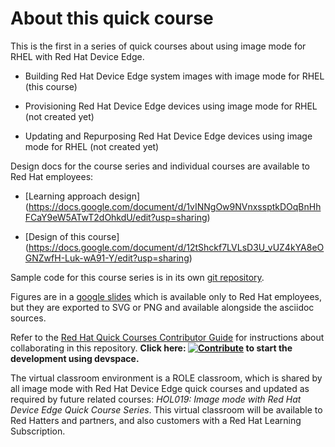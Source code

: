 # About this quick course

This is the first in a series of quick courses about using image mode for RHEL with Red Hat Device Edge.

* Building Red Hat Device Edge system images with image mode for RHEL (this course)

* Provisioning Red Hat Device Edge devices using image mode for RHEL (not created yet)

* Updating and Repurposing Red Hat Device Edge devices using image mode for RHEL (not created yet)

Design docs for the course series and individual courses are available to Red Hat employees:

* [Learning approach design] (https://docs.google.com/document/d/1vINNgOw9NVnxssptkDOqBnHhFCaY9eW5ATwT2dOhkdU/edit?usp=sharing)

* [Design of this course] (https://docs.google.com/document/d/12tShckf7LVLsD3U_vUZ4kYA8eOGNZwfH-Luk-wA91-Y/edit?usp=sharing)

Sample code for this course series is in its own [git repository](https://github.com/RedHatQuickCourses/rhde-bootc-samples).

Figures are in a [google slides](https://docs.google.com/presentation/d/17AHILn-P_dRWYGDkk2EuHAKackIKftrhpRRMTt-ViAg/edit?usp=sharing) which is available only to Red Hat employees, but they are exported to SVG or PNG and available alongside the asciidoc sources.

Refer to the [Red Hat Quick Courses Contributor Guide](https://redhatquickcourses.github.io/welcome/1/guide/overview.html) for instructions about collaborating in this repository. **Click here: [![Contribute](https://www.eclipse.org/che/contribute.svg)](https://devspaces.apps.tools-na100.dev.ole.redhat.com/#https://github.com/RedHatQuickCourses/rhde-bootc-build) to start the development using devspace.**

The virtual classroom environment is a ROLE classroom, which is shared by all image mode with Red Hat Device Edge quick courses and updated as required by future related courses: *HOL019: Image mode with Red Hat Device Edge Quick Course Series*. This virtual classroom will be available to Red Hatters and partners, and also customers with a Red Hat Learning Subscription.



